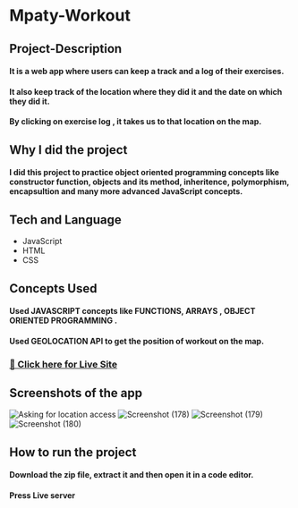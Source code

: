 
# Mpaty-Workout 
## Project-Description 
#### It is  a web app where users can keep a track and a log of their exercises.
####  It also keep track of the location where they did it and the date on which they did it.
#### By clicking on exercise log , it takes us to that location on the map.
## Why I did the project
#### I did this project to practice object oriented programming concepts like constructor function, objects and its method, inheritence, polymorphism, encapsultion and many more advanced JavaScript concepts.

## Tech and Language
- JavaScript
- HTML
- CSS
## Concepts Used
#### Used JAVASCRIPT concepts like  FUNCTIONS, ARRAYS , OBJECT ORIENTED PROGRAMMING .
####  Used GEOLOCATION API to get the position of workout on the map.


### [🔴 Click here for Live Site](https://the-mapty-workout.netlify.app/)


## Screenshots of the app
![Asking for location access](https://user-images.githubusercontent.com/96940234/161354824-bf141598-ce68-486e-a29d-91ecf6a25961.png)
![Screenshot (178)](https://user-images.githubusercontent.com/96940234/161354827-4c2e3862-2a70-4320-addf-367e085876e0.png)
![Screenshot (179)](https://user-images.githubusercontent.com/96940234/161354976-7f9e4b0e-4913-40cb-a54c-2365ec39175c.png)
![Screenshot (180)](https://user-images.githubusercontent.com/96940234/161354982-df48c064-575c-4e0c-a3fe-ed752b478a04.png)

## How to run the project
#### Download the zip file, extract it and then open it in a code editor.
#### Press Live server
